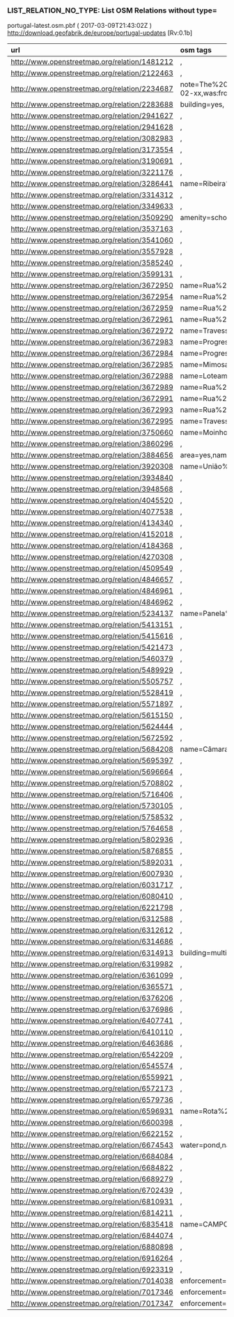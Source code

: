  
### LIST_RELATION_NO_TYPE: List OSM Relations without type= 
portugal-latest.osm.pbf ( 2017-03-09T21:43:02Z ) http://download.geofabrik.de/europe/portugal-updates [Rv:0.1b]
 
|  url                                      |  osm tags  
| :---------------------------------------  | :---------------------------
| http://www.openstreetmap.org/relation/1481212 | ,
| http://www.openstreetmap.org/relation/2122463 | ,
| http://www.openstreetmap.org/relation/2234687 | note=The%20%former%20%terminus%20%Lido%20%is%20%now%20%served%20%by%20%some%20%services%20%of%20%route%20%02,was:to=Funchal,was:ref=6,end_date=2014-02-xx,was:from=Lido,was:name=6%20%Lido%20%(Via%20%Ilhéus),was:type=route,was:route=bus,was:operator=Horários%20%do%20%Funchal,
| http://www.openstreetmap.org/relation/2283688 | building=yes,
| http://www.openstreetmap.org/relation/2941627 | ,
| http://www.openstreetmap.org/relation/2941628 | ,
| http://www.openstreetmap.org/relation/3082983 | ,
| http://www.openstreetmap.org/relation/3173554 | ,
| http://www.openstreetmap.org/relation/3190691 | ,
| http://www.openstreetmap.org/relation/3221176 | ,
| http://www.openstreetmap.org/relation/3286441 | name=Ribeira%20%de%20%Pêra,
| http://www.openstreetmap.org/relation/3314312 | ,
| http://www.openstreetmap.org/relation/3349633 | ,
| http://www.openstreetmap.org/relation/3509290 | amenity=school,
| http://www.openstreetmap.org/relation/3537163 | ,
| http://www.openstreetmap.org/relation/3541060 | ,
| http://www.openstreetmap.org/relation/3557928 | ,
| http://www.openstreetmap.org/relation/3585240 | ,
| http://www.openstreetmap.org/relation/3599131 | ,
| http://www.openstreetmap.org/relation/3672950 | name=Rua%20%2%20%da%20%Estrada,
| http://www.openstreetmap.org/relation/3672954 | name=Rua%20%Professor%20%Joaquim%20%Peixoto%20%da%20%Costa,
| http://www.openstreetmap.org/relation/3672959 | name=Rua%20%Doutor%20%Lima%20%Cruz,
| http://www.openstreetmap.org/relation/3672961 | name=Rua%20%7%20%do%20%Faial,
| http://www.openstreetmap.org/relation/3672972 | name=Travessa%20%das%20%Mimosas,
| http://www.openstreetmap.org/relation/3672983 | name=Progresso,
| http://www.openstreetmap.org/relation/3672984 | name=Progresso,
| http://www.openstreetmap.org/relation/3672985 | name=Mimosas,
| http://www.openstreetmap.org/relation/3672988 | name=Loteamento%20%da%20%Murta,
| http://www.openstreetmap.org/relation/3672989 | name=Rua%20%Padre%20%António%20%Ferreira%20%Peixoto,
| http://www.openstreetmap.org/relation/3672991 | name=Rua%20%3%20%do%20%Faial,
| http://www.openstreetmap.org/relation/3672993 | name=Rua%20%3%20%Lugar%20%do%20%Faial,
| http://www.openstreetmap.org/relation/3672995 | name=Travessa%20%Rua%20%3%20%Lugar%20%do%20%Faial,
| http://www.openstreetmap.org/relation/3750660 | name=Moinhos%20%da%20%Apúlia,
| http://www.openstreetmap.org/relation/3860296 | ,
| http://www.openstreetmap.org/relation/3884656 | area=yes,name=Palácio,building=house,
| http://www.openstreetmap.org/relation/3920308 | name=União%20%das%20%freguesias%20%de%20%Alpendorada%2c%%20%Várzea%20%e%20%Torrão,boundary=administrative,admin_level=8,
| http://www.openstreetmap.org/relation/3934840 | ,
| http://www.openstreetmap.org/relation/3948568 | ,
| http://www.openstreetmap.org/relation/4045520 | ,
| http://www.openstreetmap.org/relation/4077538 | ,
| http://www.openstreetmap.org/relation/4134340 | ,
| http://www.openstreetmap.org/relation/4152018 | ,
| http://www.openstreetmap.org/relation/4184368 | ,
| http://www.openstreetmap.org/relation/4270308 | ,
| http://www.openstreetmap.org/relation/4509549 | ,
| http://www.openstreetmap.org/relation/4846657 | ,
| http://www.openstreetmap.org/relation/4846961 | ,
| http://www.openstreetmap.org/relation/4846962 | ,
| http://www.openstreetmap.org/relation/5234137 | name=Panela%20%da%20%Beira%20%wind%20%farm,
| http://www.openstreetmap.org/relation/5413151 | ,
| http://www.openstreetmap.org/relation/5415616 | ,
| http://www.openstreetmap.org/relation/5421473 | ,
| http://www.openstreetmap.org/relation/5460379 | ,
| http://www.openstreetmap.org/relation/5489929 | ,
| http://www.openstreetmap.org/relation/5505757 | ,
| http://www.openstreetmap.org/relation/5528419 | ,
| http://www.openstreetmap.org/relation/5571897 | ,
| http://www.openstreetmap.org/relation/5615150 | ,
| http://www.openstreetmap.org/relation/5624444 | ,
| http://www.openstreetmap.org/relation/5672592 | ,
| http://www.openstreetmap.org/relation/5684208 | name=Câmara%20%Municipal%20%da%20%Calheta,amenity=public_building,
| http://www.openstreetmap.org/relation/5695397 | ,
| http://www.openstreetmap.org/relation/5696664 | ,
| http://www.openstreetmap.org/relation/5708802 | ,
| http://www.openstreetmap.org/relation/5716406 | ,
| http://www.openstreetmap.org/relation/5730105 | ,
| http://www.openstreetmap.org/relation/5758532 | ,
| http://www.openstreetmap.org/relation/5764658 | ,
| http://www.openstreetmap.org/relation/5802936 | ,
| http://www.openstreetmap.org/relation/5876855 | ,
| http://www.openstreetmap.org/relation/5892031 | ,
| http://www.openstreetmap.org/relation/6007930 | ,
| http://www.openstreetmap.org/relation/6031717 | ,
| http://www.openstreetmap.org/relation/6080410 | ,
| http://www.openstreetmap.org/relation/6221798 | ,
| http://www.openstreetmap.org/relation/6312588 | ,
| http://www.openstreetmap.org/relation/6312612 | ,
| http://www.openstreetmap.org/relation/6314686 | ,
| http://www.openstreetmap.org/relation/6314913 | building=multipolygon,
| http://www.openstreetmap.org/relation/6319982 | ,
| http://www.openstreetmap.org/relation/6361099 | ,
| http://www.openstreetmap.org/relation/6365571 | ,
| http://www.openstreetmap.org/relation/6376206 | ,
| http://www.openstreetmap.org/relation/6376986 | ,
| http://www.openstreetmap.org/relation/6407741 | ,
| http://www.openstreetmap.org/relation/6410110 | ,
| http://www.openstreetmap.org/relation/6463686 | ,
| http://www.openstreetmap.org/relation/6542209 | ,
| http://www.openstreetmap.org/relation/6545574 | ,
| http://www.openstreetmap.org/relation/6559921 | ,
| http://www.openstreetmap.org/relation/6572173 | ,
| http://www.openstreetmap.org/relation/6579736 | ,
| http://www.openstreetmap.org/relation/6596931 | name=Rota%20%dos%20%Moinhos,route=hiking,state=proposed,network=lwn,
| http://www.openstreetmap.org/relation/6600398 | ,
| http://www.openstreetmap.org/relation/6622152 | ,
| http://www.openstreetmap.org/relation/6674543 | water=pond,natural=water,
| http://www.openstreetmap.org/relation/6684084 | ,
| http://www.openstreetmap.org/relation/6684822 | ,
| http://www.openstreetmap.org/relation/6689279 | ,
| http://www.openstreetmap.org/relation/6702439 | ,
| http://www.openstreetmap.org/relation/6810931 | ,
| http://www.openstreetmap.org/relation/6814211 | ,
| http://www.openstreetmap.org/relation/6835418 | name=CAMPO%20%DE%20%GOLFE%20%CHAMPIONSHIP%20%DE%20%18%20%BURACOS,
| http://www.openstreetmap.org/relation/6844074 | ,
| http://www.openstreetmap.org/relation/6880898 | ,
| http://www.openstreetmap.org/relation/6916264 | ,
| http://www.openstreetmap.org/relation/6923319 | ,
| http://www.openstreetmap.org/relation/7014038 | enforcement=speed_camera,maxspeed=70,
| http://www.openstreetmap.org/relation/7017346 | enforcement=maxspeed,maxspeed=70,
| http://www.openstreetmap.org/relation/7017347 | enforcement=maxspeed,maxspeed=70,
 
